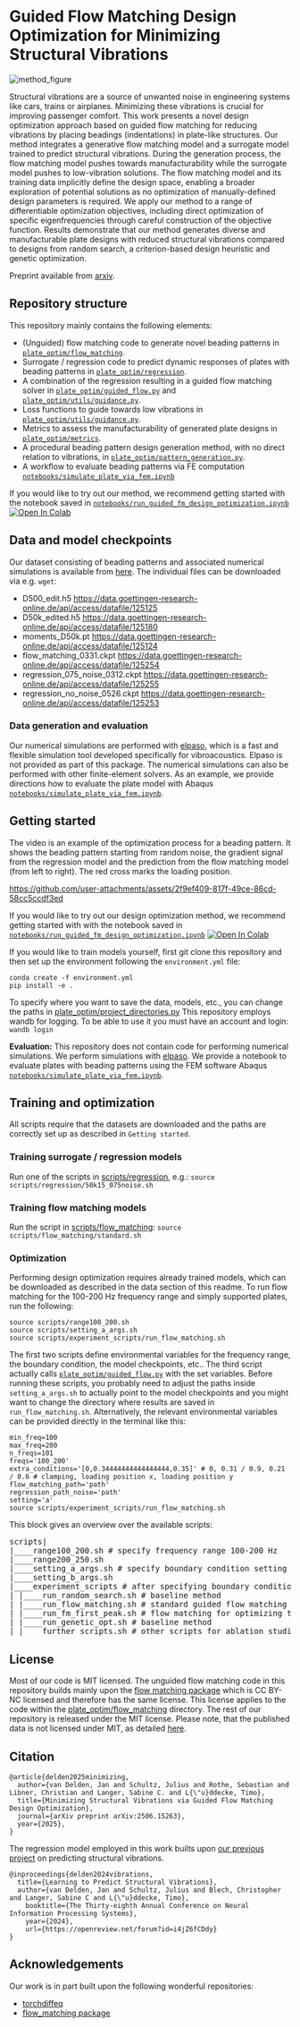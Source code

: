 #  Guided Flow Matching Design Optimization for Minimizing Structural Vibrations
![method_figure](https://github.com/user-attachments/assets/ff0f586e-b3f3-4ede-a040-4b7eb2ad218e)

Structural vibrations are a source of unwanted noise in engineering systems like cars, trains or airplanes. Minimizing these vibrations is crucial for improving passenger comfort. This work presents a novel design optimization approach based on guided flow matching for reducing vibrations by placing beadings (indentations) in plate-like structures. Our method integrates a generative flow matching model and a surrogate model trained to predict structural vibrations. During the generation process, the flow matching model pushes towards manufacturability while the surrogate model pushes to low-vibration solutions. The flow matching model and its training data implicitly define the design space, enabling a broader exploration of potential solutions as no optimization of manually-defined design parameters is required. We apply our method to a range of differentiable optimization objectives, including direct optimization of specific eigenfrequencies through careful construction of the objective function. Results demonstrate that our method generates diverse and manufacturable plate designs with reduced structural vibrations compared to designs from random search, a criterion-based design heuristic and genetic optimization.

Preprint available from [arxiv](https://arxiv.org/abs/2506.15263).
## Repository structure

This repository mainly contains the following elements:

- (Unguided) flow matching code to generate novel beading patterns in [`plate_optim/flow_matching`](./plate_optim/flow_matching).
- Surrogate / regression code to predict dynamic responses of plates with beading patterns in [`plate_optim/regression`](./plate_optim/regression).
- A combination of the regression resulting in a guided flow matching solver in [`plate_optim/guided_flow.py`](./plate_optim/guided_flow.py) and [`plate_optim/utils/guidance.py`](./plate_optim/utils/guidance.py).
- Loss functions to guide towards low vibrations in [`plate_optim/utils/guidance.py`](./plate_optim/utils/guidance.py).
- Metrics to assess the manufacturability of generated plate designs in [`plate_optim/metrics`](./plate_optim/metrics).
- A procedural beading pattern design generation method, with no direct relation to vibrations,  in [`plate_optim/pattern_generation.py`](./plate_optim/pattern_generation.py).
- A workflow to evaluate beading patterns via FE computation [`notebooks/simulate_plate_via_fem.ipynb`](notebooks/simulate_plate_via_fem.ipynb)

If you would like to try out our method, we recommend getting started with the notebook saved in [`notebooks/run_guided_fm_design_optimization.ipynb`](notebooks/run_guided_fm_design_optimization.ipynb)
<a target="_blank" href="https://colab.research.google.com/github/ecker-lab/Optimizing_Vibrating_Plates/blob/main/notebooks/run_guided_fm_design_optimization.ipynb">
  <img src="https://colab.research.google.com/assets/colab-badge.svg" alt="Open In Colab"/>  
</a> 

## Data and model checkpoints

Our dataset consisting of beading patterns and associated numerical simulations is available from [here](https://doi.org/10.25625/XMYQHO).
The individual files can be downloaded via e.g. ``wget``:

- D500_edit.h5 https://data.goettingen-research-online.de/api/access/datafile/125125
- D50k_edited.h5 https://data.goettingen-research-online.de/api/access/datafile/125180
- moments_D50k.pt https://data.goettingen-research-online.de/api/access/datafile/125124
- flow_matching_0331.ckpt https://data.goettingen-research-online.de/api/access/datafile/125254
- regression_075_noise_0312.ckpt https://data.goettingen-research-online.de/api/access/datafile/125255
- regression_no_noise_0526.ckpt https://data.goettingen-research-online.de/api/access/datafile/125253

### Data generation and evaluation 

Our numerical simulations are performed with [elpaso](https://akustik.gitlab-pages.rz.tu-bs.de/elPaSo-Core/main/intro.html), which is a fast and flexible simulation tool developed specifically for vibroacoustics. Elpaso is not provided as part of this package. The numerical simulations can also be performed with other finite-element solvers. As an example, we provide directions how to evaluate the plate model with Abaqus [`notebooks/simulate_plate_via_fem.ipynb`](notebooks/simulate_plate_via_fem.ipynb).


## Getting started

The video is an example of the optimization process for a beading pattern. It shows the beading pattern starting from random noise, the gradient signal from the regression model and the prediction from the flow matching model (from left to right). The red cross marks the loading position.

https://github.com/user-attachments/assets/2f9ef409-817f-49ce-86cd-58cc5ccdf3ed


If you would like to try out our design optimization method, we recommend getting started with with the notebook saved in [`notebooks/run_guided_fm_design_optimization.ipynb`](notebooks/run_guided_fm_design_optimization.ipynb)
<a target="_blank" href="https://colab.research.google.com/github/ecker-lab/Optimizing_Vibrating_Plates/blob/main/notebooks/run_guided_fm_design_optimization.ipynb">
  <img src="https://colab.research.google.com/assets/colab-badge.svg" alt="Open In Colab"/>  
</a> 


If you would like to train models yourself, first git clone this repository and then set up the environment following the ``environment.yml`` file:

```
conda create -f environment.yml
pip install -e .
```

To specify where you want to save the data, models, etc., you can change the paths in [plate_optim/project_directories.py](plate_optim/project_directories.py)
This repository employs wandb for logging. To be able to use it you must have an account and login: ``wandb login``

**Evaluation:** This repository does not contain code for performing numerical simulations. We perform simulations with [elpaso](https://akustik.gitlab-pages.rz.tu-bs.de/elPaSo-Core/main/intro.html). We provide a notebook to evaluate plates with beading patterns using the FEM software Abaqus [`notebooks/simulate_plate_via_fem.ipynb`](notebooks/simulate_plate_via_fem.ipynb).


## Training and optimization

All scripts require that the datasets are downloaded and the paths are correctly set up as described in ``Getting started``.

### Training surrogate / regression models
Run one of the scripts in [scripts/regression](scripts/regression), e.g.:
``source scripts/regression/50k15_075noise.sh``

### Training flow matching models
Run the script in [scripts/flow_matching](scripts/flow_matching):
``source scripts/flow_matching/standard.sh``


### Optimization 

Performing design optimization requires already trained models, which can be downloaded as described in the data section of this readme. 
To run flow matching for the 100-200 Hz frequency range and simply supported plates, run the following:

```
source scripts/range100_200.sh
source scripts/setting_a_args.sh
source scripts/experiment_scripts/run_flow_matching.sh
```

The first two scripts define environmental variables for the frequency range, the boundary condition, the model checkpoints, etc.. 
The third script actually calls [`plate_optim/guided_flow.py`](./plate_optim/guided_flow.py) with the set variables. 
Before running these scripts, you probably need to adjust the paths inside ``setting_a_args.sh`` to actually point to the model checkpoints 
and you might want to change the directory where results are saved in ``run_flow_matching.sh``. Alternatively, the relevant environmental variables can be provided directly in the terminal like this:


```
min_freq=100
max_freq=200
n_freqs=101
freqs='100_200'
extra_conditions='[0,0.34444444444444444,0.35]' # 0, 0.31 / 0.9, 0.21 / 0.6 # clamping, loading position x, loading position y
flow_matching_path='path'
regression_path_noise='path'
setting='a'
source scripts/experiment_scripts/run_flow_matching.sh
```

This block gives an overview over the available scripts:
<pre>
scripts|
|____range100_200.sh # specify frequency range 100-200 Hz
|____range200_250.sh 
|____setting_a_args.sh # specify boundary condition setting according to paper
|____setting_b_args.sh
|____experiment_scripts # after specifying boundary condition and frequency range run one of the optimization methods
| |____run_random_search.sh # baseline method
| |____run_flow_matching.sh # standard guided flow matching
| |____run_fm_first_peak.sh # flow matching for optimizing the first eigenfrequency   
| |____run_genetic_opt.sh # baseline method
| |____further_scripts.sh # other scripts for ablation studies
</pre>


## License 

Most of our code is MIT licensed. The unguided flow matching code in this repository builds mainly upon the [flow matching package](https://github.com/facebookresearch/flow_matching) which is CC BY-NC licensed and therefore has the same license. This license applies to the code within the [plate_optim/flow_matching](plate_optim/flow_matching) directory. The rest of our repository is released under the MIT license. Please note, that the published data is not licensed under MIT, as detailed [here](https://doi.org/10.25625/XMYQHO).


## Citation

```
@article{delden2025minimizing,
  author={van Delden, Jan and Schultz, Julius and Rothe, Sebastian and Libner, Christian and Langer, Sabine C. and L{\"u}ddecke, Timo},
  title={Minimizing Structural Vibrations via Guided Flow Matching Design Optimization},
  journal={arXiv preprint arXiv:2506.15263},
  year={2025},
}
```

The regression model employed in this work builts upon [our previous project](https://github.com/ecker-lab/Learning_Vibrating_Plates) on predicting structural vibrations.
```
@inproceedings{delden2024vibrations,
  title={Learning to Predict Structural Vibrations},
  author={van Delden, Jan and Schultz, Julius and Blech, Christopher and Langer, Sabine C and L{\"u}ddecke, Timo},
    booktitle={The Thirty-eighth Annual Conference on Neural Information Processing Systems},
    year={2024},
    url={https://openreview.net/forum?id=i4jZ6fCDdy}
}
```

## Acknowledgements

Our work is in part built upon the following wonderful repositories:
- [torchdiffeq](https://github.com/rtqichen/torchdiffeq)
- [flow_matching package](https://github.com/facebookresearch/flow_matching)
